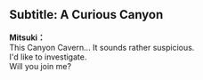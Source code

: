 # 

  
## Subtitle: A Curious Canyon
  
**Mitsuki：**  
This Canyon Cavern... It sounds rather suspicious.  
I'd like to investigate.  
 Will you join me?  
